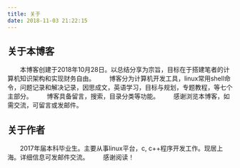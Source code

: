 ```yaml
---
title: 关于
date: 2018-11-03 21:22:15
---
```

关于本博客
-----
　　本博客创建于2018年10月28日。以总结分享为宗旨，目标在于搭建笔者的计算机知识架构和实现财务自由。
　　博客分为计算机开发工具，linux常用shell命令，问题记录和解决记录，因思成文，英语学习，目标与规划，专题教程，等七个主部分。
　　博客具备留言，搜索，目录分类等功能。
　　感谢浏览本博客，如需交流，可留言或发邮件。
　　

关于作者
-----
　　2017年届本科毕业生。主要从事linux平台，c, c++程序开发工作。现居上海。详细信息可发邮件交流。
　　感谢阅读！

